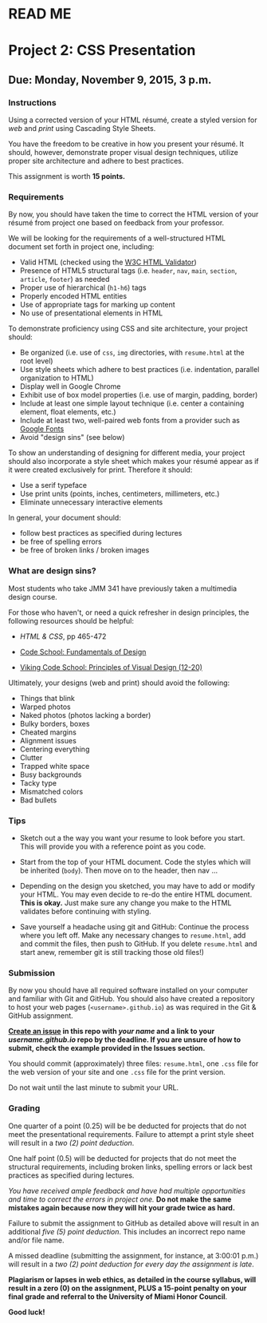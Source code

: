 # READ ME

# Project 2: CSS Presentation

## Due: Monday, November 9, 2015, 3 p.m.

### Instructions

Using a corrected version of your HTML résumé, create a styled version for *web* and *print* using Cascading Style Sheets.

You have the freedom to be creative in how you present your résumé. It should, however, demonstrate proper visual design techniques, utilize proper site architecture and adhere to best practices.

This assignment is worth **15 points.**


### Requirements

By now, you should have taken the time to correct the HTML version of your résumé from project one based on feedback from your professor.

We will be looking for the requirements of a well-structured HTML document set forth in project one, including:

- Valid HTML (checked using the [W3C HTML Validator](http://validator.w3.org/))
- Presence of HTML5 structural tags (i.e. `header`, `nav`, `main`, `section`, `article`, `footer`) as needed
- Proper use of hierarchical (`h1-h6`) tags
- Properly encoded HTML entities
- Use of appropriate tags for marking up content
- No use of presentational elements in HTML

To demonstrate proficiency using CSS and site architecture, your project should:

- Be organized (i.e. use of `css`, `img` directories, with `resume.html` at the root level)
- Use style sheets which adhere to best practices (i.e. indentation, parallel organization to HTML)
- Display well in Google Chrome
- Exhibit use of box model properties (i.e. use of margin, padding, border)
- Include at least one simple layout technique (i.e. center a containing element, float elements, etc.)
- Include at least two, well-paired web fonts from a provider such as [Google Fonts](https://www.google.com/fonts)
- Avoid "design sins" (see below)

To show an understanding of designing for different media, your project should also incorporate a style sheet which makes your résumé appear as if it were created exclusively for print. Therefore it should:

- Use a serif typeface
- Use print units (points, inches, centimeters, millimeters, etc.)
- Eliminate unnecessary interactive elements

In general, your document should:

- follow best practices as specified during lectures
- be free of spelling errors
- be free of broken links / broken images

### What are design sins?

Most students who take JMM 341 have previously taken a multimedia design course.

For those who haven't, or need a quick refresher in design principles, the following resources should be helpful:

- *HTML & CSS*, pp 465-472

- [Code School: Fundamentals of Design](http://courseware.codeschool.com/FoD_optimized.pdf)

- [Viking Code School: Principles of Visual Design (12-20)](http://www.vikingcodeschool.com/web-design-basics)

Ultimately, your designs (web and print) should avoid the following:

- Things that blink
- Warped photos
- Naked photos (photos lacking a border)
- Bulky borders, boxes
- Cheated margins
- Alignment issues
- Centering everything
- Clutter
- Trapped white space
- Busy backgrounds
- Tacky type
- Mismatched colors
- Bad bullets


### Tips

- Sketch out a the way you want your resume to look before you start. This will provide you with a reference point as you code.

- Start from the top of your HTML document. Code the styles which will be inherited (`body`). Then move on to the header, then nav ...

- Depending on the design you sketched, you may have to add or modify your HTML. You may even decide to re-do the entire HTML document. **This is okay.** Just make sure any change you make to the HTML validates before continuing with styling.

- Save yourself a headache using git and GitHub: Continue the process where you left off. Make any necessary changes to `resume.html`, add and commit the files, then push to GitHub. If you delete `resume.html` and start anew, remember git is still tracking those old files!)

### Submission

By now you should have all required software installed on your computer and familiar with Git and GitHub. You should also have created a repository to host your web pages (`<username>.github.io`) as was required in the Git & GitHub assignment.

**[Create an issue](https://github.com/umiami-web-design/project-presentation/issues) in this repo with *your name* and a link to your *username.github.io* repo by the deadline. If you are unsure of how to submit, check the example provided in the Issues section.**

You should commit (approximately) three files: `resume.html`, one `.css` file for the web version of your site and one `.css` file for the print version.

Do not wait until the last minute to submit your URL.


### Grading

One quarter of a point (0.25) will be be deducted for projects that do not meet the presentational requirements. Failure to attempt a print style sheet will result in a *two (2) point deduction*.

One half point (0.5) will be deducted for projects that do not meet the structural requirements, including broken links, spelling errors or lack best practices as specified during lectures.

*You have received ample feedback and have had multiple opportunities and time to correct the errors in project one.* **Do not make the same mistakes again because now they will hit your grade twice as hard.**

Failure to submit the assignment to GitHub as detailed above will result in an additional *five (5) point deduction*. This includes an incorrect repo name and/or file name.

A missed deadline (submitting the assignment, for instance, at 3:00:01 p.m.) will result in a *two (2) point deduction for every day the assignment is late*.

**Plagiarism or lapses in web ethics, as detailed in the course syllabus, will result in a zero (0) on the assignment, PLUS a 15-point penalty on your final grade and referral to the University of Miami Honor Council**.

**Good luck!**
